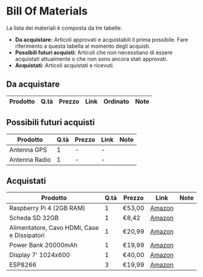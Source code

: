 # Bill Of Materials
La lista dei materiali è composta da tre tabelle:
* **Da acquistare:** Articoli approvati e acquistabili il prima possibile. Fare riferimento a questa tabella al momento degli acquisti.
* **Possibili futuri acquisti:** Articoli che non necessitano di essere acquistati attualmente o che non sono ancora stati approvati.
* **Acquistati:** Articoli acquistati e ricevuti.
## Da acquistare
Prodotto|Q.tà|Prezzo|Link|Ordinato|Note
--------|----|------|----|--------|----
## Possibili futuri acquisti
Prodotto|Q.tà|Prezzo|Link|Note
--------|----|------|----|----
Antenna GPS|1|-|-
Antenna Radio|1|-|-
## Acquistati
Prodotto|Q.tà|Prezzo|Link|Note
--------|----|------|----|----
Raspberry Pi 4 (2GB RAM)|1|€53,00|[Amazon](https://www.amazon.it/Raspberry-Pi-Model-Cortex-A72-Bluetooth/dp/B07TD42S27/ref=sr_1_8?__mk_it_IT=ÅMÅŽÕÑ&keywords=raspberry+pi+4&qid=1576189081&sr=8-8)
Scheda SD 32GB|1|€8,42|[Amazon](https://www.amazon.it/Samsung-MB-MC64GA-EU-Scrittura-Adattatore/dp/B06XFSZGCC/ref=sr_1_3?__mk_it_IT=ÅMÅŽÕÑ&keywords=micro%2Bsd&qid=1576185875&sr=8-3&th=1)
Alimentatore, Cavo HDMI, Case e Dissipatori|1|€20,99|[Amazon](https://www.amazon.it/TICTID-Raffreddamento-Alimentatore-Dissipatore-Compatibile/dp/B07ZQBKQ9X/ref=sr_1_30?__mk_it_IT=ÅMÅŽÕÑ&keywords=raspberry+pi+4&qid=1576185063&sr=8-30)
Power Bank 20000mAh|1|€19,99|[Amazon](https://www.amazon.it/POWERADD-EnergyCell-Caricabatterie-Portatile-dispositivi/dp/B07K255XJS/ref=sr_1_20?__mk_it_IT=%C3%85M%C3%85%C5%BD%C3%95%C3%91&crid=1NUWQT5CPTZ01&keywords=powerbank+type-c&qid=1575985819&smid=A28QVT3E6UV0FU&sprefix=powerbank+type%2Caps%2C185&sr=8-20)
Display 7' 1024x600|1|€40,00|[Amazon](https://www.amazon.it/GeeekPi-Screen-Display-Monitor-Raspberry/dp/B01M9CLIP9/ref=sr_1_6?__mk_it_IT=%C3%85M%C3%85%C5%BD%C3%95%C3%91&keywords=display+raspberry+7+in&qid=1575906280&sr=8-6)
ESP8266|3|€19,99|[Amazon](https://www.amazon.it/dp/B0754N794H/ref=twister_B07Z6L9GBD?_encoding=UTF8&psc=1)
